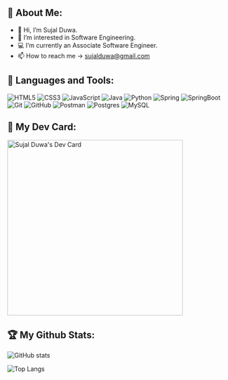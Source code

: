 ## :boy: About Me: 
- 👋 Hi, I’m Sujal Duwa.
- 👀 I’m interested in Software Engineering.
- 💻 I’m currently an Associate Software Engineer.
- 📫 How to reach me -> sujalduwa@gmail.com

## 🧰 Languages and Tools:

![HTML5](https://img.shields.io/badge/html5-%23E34F26.svg?style=for-the-badge&logo=html5&logoColor=white) ![CSS3](https://img.shields.io/badge/css3-%231572B6.svg?style=for-the-badge&logo=css3&logoColor=white)  ![JavaScript](https://img.shields.io/badge/javascript-%23323330.svg?style=for-the-badge&logo=javascript&logoColor=%23F7DF1E)  ![Java](https://img.shields.io/badge/java-%23ED8B00.svg?style=for-the-badge&logo=java&logoColor=white)  ![Python](https://img.shields.io/badge/python-3670A0?style=for-the-badge&logo=python&logoColor=ffdd54)  	![Spring](https://img.shields.io/badge/spring-%236DB33F.svg?style=for-the-badge&logo=spring&logoColor=white)  ![SpringBoot](https://img.shields.io/badge/Spring_Boot-F2F4F9?style=for-the-badge&logo=spring-boot) 	![Git](https://img.shields.io/badge/git-%23F05033.svg?style=for-the-badge&logo=git&logoColor=white) ![GitHub](https://img.shields.io/badge/github-%23121011.svg?style=for-the-badge&logo=github&logoColor=white)  ![Postman](https://img.shields.io/badge/Postman-FF6C37?style=for-the-badge&logo=postman&logoColor=white)  	![Postgres](https://img.shields.io/badge/postgres-%23316192.svg?style=for-the-badge&logo=postgresql&logoColor=white)  	![MySQL](https://img.shields.io/badge/mysql-%2300f.svg?style=for-the-badge&logo=mysql&logoColor=white)

## :notebook_with_decorative_cover: My Dev Card:
<a href="https://app.daily.dev/sujal_s7"><img src="https://api.daily.dev/devcards/f8dc6117d277456ba5b29fb7ea0f9c8e.png?r=vx5" width="400" alt="Sujal Duwa's Dev Card"/></a>

<!-- ![](https://visitor-badge.laobi.icu/badge?page_id=sujal7) -->
## 🏆 My Github Stats:

![GitHub stats](https://github-readme-stats.vercel.app/api?username=sujal7&show_icons=true&theme=blue-green)

![Top Langs](https://github-readme-stats.vercel.app/api/top-langs/?username=CharalambosIoannou&theme=blue-green)

<!---
sujal7/sujal7 is a ✨ special ✨ repository because its `README.md` (this file) appears on your GitHub profile.
You can click the Preview link to take a look at your changes.
--->
